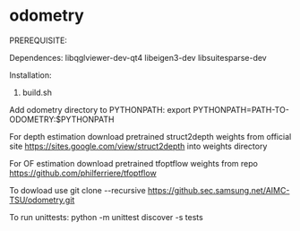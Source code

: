 # odometry

PREREQUISITE: 

Dependences:
libqglviewer-dev-qt4
libeigen3-dev
libsuitesparse-dev

Installation:
1. build.sh

Add odometry directory to PYTHONPATH: export PYTHONPATH=PATH-TO-ODOMETRY:$PYTHONPATH

For depth estimation download pretrained struct2depth weights from official site https://sites.google.com/view/struct2depth into weights directory

For OF estimation download pretrained tfoptflow weights from repo https://github.com/philferriere/tfoptflow

To dowload use git clone --recursive https://github.sec.samsung.net/AIMC-TSU/odometry.git

To run unittests: python -m unittest discover -s tests

